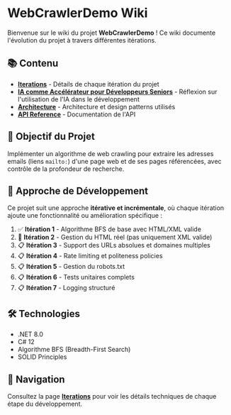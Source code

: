 # WebCrawlerDemo Wiki

Bienvenue sur le wiki du projet **WebCrawlerDemo** ! Ce wiki documente l'évolution du projet à travers différentes itérations.

## 📚 Contenu

- **[Iterations](Iterations)** - Détails de chaque itération du projet
- **[IA comme Accélérateur pour Développeurs Seniors](IA-Accelerateur-Developpeurs-Seniors)** - Réflexion sur l'utilisation de l'IA dans le développement
- **[Architecture](Architecture)** - Architecture et design patterns utilisés
- **[API Reference](API-Reference)** - Documentation de l'API

## 🎯 Objectif du Projet

Implémenter un algorithme de web crawling pour extraire les adresses emails (liens `mailto:`) d'une page web et de ses pages référencées, avec contrôle de la profondeur de recherche.

## 🔄 Approche de Développement

Ce projet suit une approche **itérative et incrémentale**, où chaque itération ajoute une fonctionnalité ou amélioration spécifique :

1. ✅ **Itération 1** - Algorithme BFS de base avec HTML/XML valide
2. 🚧 **Itération 2** - Gestion du HTML réel (pas uniquement XML valide)
3. 📋 **Itération 3** - Support des URLs absolues et domaines multiples
4. 📋 **Itération 4** - Rate limiting et politeness policies
5. 📋 **Itération 5** - Gestion du robots.txt
6. 📋 **Itération 6** - Tests unitaires complets
7. 📋 **Itération 7** - Logging structuré

## 🛠️ Technologies

- .NET 8.0
- C# 12
- Algorithme BFS (Breadth-First Search)
- SOLID Principles

## 📖 Navigation

Consultez la page **[Iterations](Iterations)** pour voir les détails techniques de chaque étape du développement.